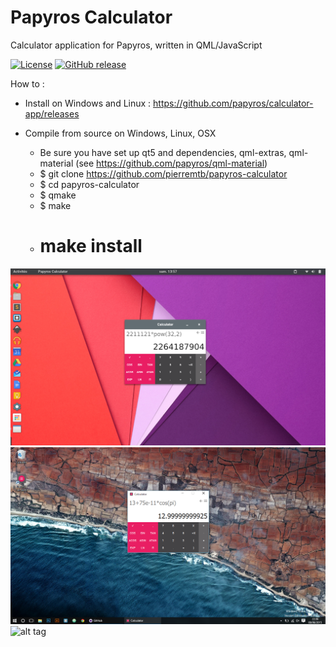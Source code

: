 # Papyros Calculator
Calculator application for Papyros, written in QML/JavaScript

[![License](https://img.shields.io/badge/license-LGPLv3.0%2B-blue.svg)](#)
[![GitHub release](https://img.shields.io/badge/release-0.2-red.svg)](https://github.com/papyros/calculator-app/releases)

How to :

* Install on Windows and Linux :
https://github.com/papyros/calculator-app/releases

* Compile from source on Windows, Linux, OSX
  - Be sure you have set up qt5 and dependencies, qml-extras, qml-material (see https://github.com/papyros/qml-material)
  - $ git clone https://github.com/pierremtb/papyros-calculator
  - $ cd papyros-calculator
  - $ qmake
  - $ make
  - # make install

![alt tag](./screenshots/papyros-calculator.png)
![alt tag](./screenshots/papyros-calculator-windows.png)
![alt tag](./screenshots/papyros-calculator-ios9.png)